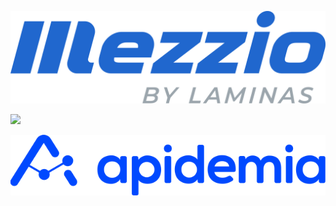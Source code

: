 ![](https://github.com/arhimede/.github/blob/main/mezzio_by_laminas_blue.svg)

![](https://github.com/dotkernel/dotkernel.github.io/blob/main/img/dk_logo_2024.svg) 

![](https://github.com/arhimede/.github/blob/main/apidemia_logo_blue.svg)

